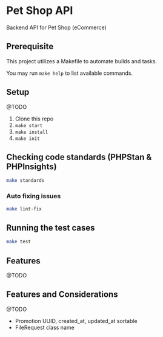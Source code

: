 # Pet Shop API

Backend API for Pet Shop (eCommerce)

## Prerequisite
This project utilizes a Makefile to automate builds and tasks.

You may run `make help` to list available commands. 

## Setup
@TODO
1. Clone this repo
2. `make start`
3. `make install`
4. `make init`

## Checking code standards (PHPStan & PHPInsights)

```bash
make standards
```

### Auto fixing issues

```bash
make lint-fix
```

## Running the test cases

```bash
make test
```

## Features
@TODO

## Features and Considerations
@TODO
- Promotion UUID, created_at, updated_at sortable
- FileRequest class name

